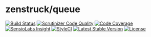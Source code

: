 # zenstruck/queue

[![Build Status](http://img.shields.io/travis/kbond/php-queue.svg?style=flat-square)](https://travis-ci.org/kbond/php-queue)
[![Scrutinizer Code Quality](http://img.shields.io/scrutinizer/g/kbond/php-queue.svg?style=flat-square)](https://scrutinizer-ci.com/g/kbond/php-queue/)
[![Code Coverage](http://img.shields.io/scrutinizer/coverage/g/kbond/php-queue.svg?style=flat-square)](https://scrutinizer-ci.com/g/kbond/php-queue/)
[![SensioLabs Insight](https://img.shields.io/sensiolabs/i/3de85eb5-7822-4e1e-bf6c-4b7cb0574b8c.svg?style=flat-square)](https://insight.sensiolabs.com/projects/3de85eb5-7822-4e1e-bf6c-4b7cb0574b8c)
[![StyleCI](https://styleci.io/repos/20817661/shield)](https://styleci.io/repos/20817661)
[![Latest Stable Version](http://img.shields.io/packagist/v/zenstruck/queue.svg?style=flat-square)](https://packagist.org/packages/zenstruck/queue)
[![License](http://img.shields.io/packagist/l/zenstruck/queue.svg?style=flat-square)](https://packagist.org/packages/zenstruck/queue)
